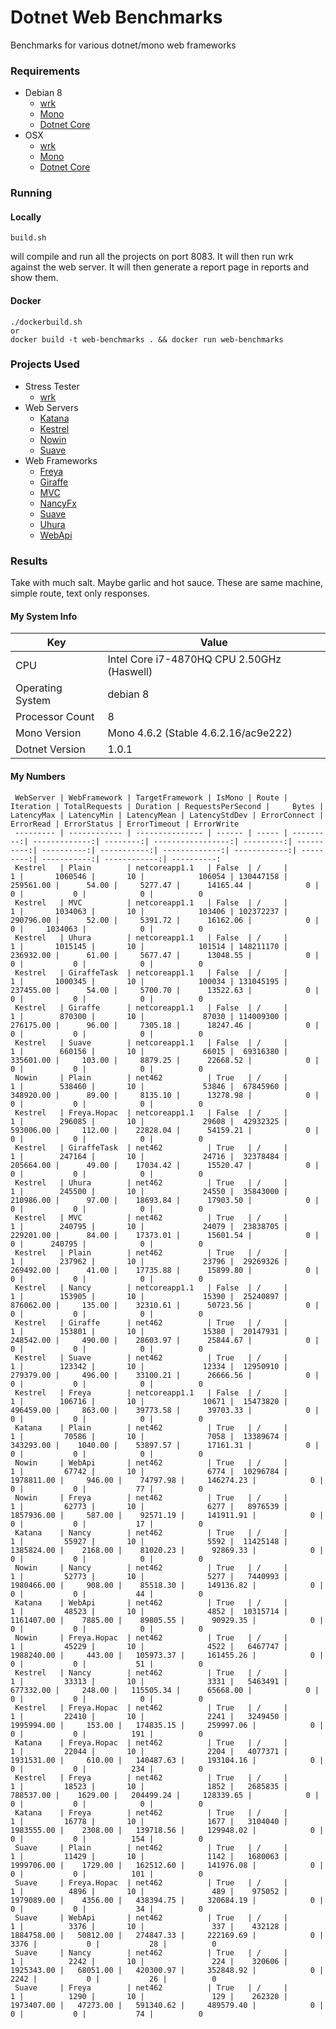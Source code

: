 # Dotnet Web Benchmarks

Benchmarks for various dotnet/mono web frameworks

### Requirements
* Debian 8
  * [wrk](https://github.com/wg/wrk/wiki/Installing-Wrk-on-Linux)
  * [Mono](http://www.mono-project.com/download/)
  * [Dotnet Core](https://www.microsoft.com/net/core#linuxdebian)
* OSX
  * [wrk](https://github.com/wg/wrk/wiki/Installing-wrk-on-OSX)
  * [Mono](http://www.mono-project.com/download/)
  * [Dotnet Core](https://www.microsoft.com/net/core#macos)
  
### Running
#### Locally

```
build.sh
``` 
will compile and run all the projects on port 8083.  It will then run wrk against the web server.  It will then generate a report page in reports and show them.


#### Docker

```
./dockerbuild.sh
or
docker build -t web-benchmarks . && docker run web-benchmarks
```

### Projects Used
* Stress Tester
  * [wrk](https://github.com/wg/wrk)
* Web Servers
  * [Katana](https://github.com/aspnet/AspNetKatana/)
  * [Kestrel](https://github.com/aspnet/KestrelHttpServer)
  * [Nowin](https://github.com/Bobris/Nowin)
  * [Suave](https://github.com/SuaveIO/suave)
* Web Frameworks
  * [Freya](https://github.com/xyncro/freya)
  * [Giraffe](https://github.com/dustinmoris/Giraffe)
  * [MVC](https://github.com/aspnet/Mvc)
  * [NancyFx](https://github.com/NancyFx/Nancy)
  * [Suave](https://github.com/SuaveIO/suave)
  * [Uhura](https://github.com/TheAngryByrd/uhura)
  * [WebApi](https://www.asp.net/web-api)


### Results

Take with much salt. Maybe garlic and hot sauce. These are same machine, simple route, text only responses.  

#### My System Info

Key | Value 
--- | --- 
CPU | Intel Core i7-4870HQ CPU 2.50GHz (Haswell)
Operating System | debian 8
Processor Count |	8
Mono Version	| Mono 4.6.2 (Stable 4.6.2.16/ac9e222)
Dotnet Version | 1.0.1

#### My Numbers  

     WebServer | WebFramework | TargetFramework | IsMono | Route | Iteration | TotalRequests | Duration | RequestsPerSecond |     Bytes | LatencyMax | LatencyMin | LatencyMean | LatencyStdDev | ErrorConnect | ErrorRead | ErrorStatus | ErrorTimeout | ErrorWrite
     --------- | ------------ | --------------- | ------ | ----- | ---------:| -------------:| --------:| -----------------:| ---------:| ----------:| ----------:| -----------:| -------------:| ------------:| ---------:| -----------:| ------------:| ----------:
     Kestrel   | Plain        | netcoreapp1.1   | False  | /     |         1 |       1060546 |       10 |            106054 | 130447158 |  259561.00 |      54.00 |     5277.47 |      14165.44 |            0 |         0 |           0 |            0 |          0
     Kestrel   | MVC          | netcoreapp1.1   | False  | /     |         1 |       1034063 |       10 |            103406 | 102372237 |  290796.00 |      52.00 |     5391.72 |      16162.06 |            0 |         0 |     1034063 |            0 |          0
     Kestrel   | Uhura        | netcoreapp1.1   | False  | /     |         1 |       1015145 |       10 |            101514 | 148211170 |  236932.00 |      61.00 |     5677.47 |      13048.55 |            0 |         0 |           0 |            0 |          0
     Kestrel   | GiraffeTask  | netcoreapp1.1   | False  | /     |         1 |       1000345 |       10 |            100034 | 131045195 |  237455.00 |      54.00 |     5700.70 |      13522.63 |            0 |         0 |           0 |            0 |          0
     Kestrel   | Giraffe      | netcoreapp1.1   | False  | /     |         1 |        870300 |       10 |             87030 | 114009300 |  276175.00 |      96.00 |     7305.18 |      18247.46 |            0 |         0 |           0 |            0 |          0
     Kestrel   | Suave        | netcoreapp1.1   | False  | /     |         1 |        660156 |       10 |             66015 |  69316380 |  335601.00 |     103.00 |     8879.25 |      22668.52 |            0 |         0 |           0 |            0 |          0
     Nowin     | Plain        | net462          | True   | /     |         1 |        538460 |       10 |             53846 |  67845960 |  348920.00 |      89.00 |     8135.10 |      13278.98 |            0 |         0 |           0 |            0 |          0
     Kestrel   | Freya.Hopac  | netcoreapp1.1   | False  | /     |         1 |        296085 |       10 |             29608 |  42932325 |  593006.00 |     112.00 |    22828.04 |      54159.21 |            0 |         0 |           0 |            0 |          0
     Kestrel   | GiraffeTask  | net462          | True   | /     |         1 |        247164 |       10 |             24716 |  32378484 |  205664.00 |      49.00 |    17034.42 |      15520.47 |            0 |         0 |           0 |            0 |          0
     Kestrel   | Uhura        | net462          | True   | /     |         1 |        245500 |       10 |             24550 |  35843000 |  210986.00 |      97.00 |    18693.84 |      17903.50 |            0 |         0 |           0 |            0 |          0
     Kestrel   | MVC          | net462          | True   | /     |         1 |        240795 |       10 |             24079 |  23838705 |  229201.00 |      84.00 |    17373.01 |      15601.54 |            0 |         0 |      240795 |            0 |          0
     Kestrel   | Plain        | net462          | True   | /     |         1 |        237962 |       10 |             23796 |  29269326 |  269492.00 |      41.00 |    17735.88 |      15899.80 |            0 |         0 |           0 |            0 |          0
     Kestrel   | Nancy        | netcoreapp1.1   | False  | /     |         1 |        153905 |       10 |             15390 |  25240897 |  876062.00 |     135.00 |    32310.61 |      50723.56 |            0 |         0 |           0 |            0 |          0
     Kestrel   | Giraffe      | net462          | True   | /     |         1 |        153801 |       10 |             15380 |  20147931 |  248542.00 |     490.00 |    28603.97 |      25844.67 |            0 |         0 |           0 |            0 |          0
     Kestrel   | Suave        | net462          | True   | /     |         1 |        123342 |       10 |             12334 |  12950910 |  279379.00 |     496.00 |    33100.21 |      26666.56 |            0 |         0 |           0 |            0 |          0
     Kestrel   | Freya        | netcoreapp1.1   | False  | /     |         1 |        106716 |       10 |             10671 |  15473820 |  496459.00 |     863.00 |    39773.58 |      39703.33 |            0 |         0 |           0 |            0 |          0
     Katana    | Plain        | net462          | True   | /     |         1 |         70586 |       10 |              7058 |  13389674 |  343293.00 |    1040.00 |    53897.57 |      17161.31 |            0 |         0 |           0 |            0 |          0
     Nowin     | WebApi       | net462          | True   | /     |         1 |         67742 |       10 |              6774 |  10296784 | 1978811.00 |     946.00 |    74797.98 |     146274.23 |            0 |         0 |           0 |           77 |          0
     Nowin     | Freya        | net462          | True   | /     |         1 |         62773 |       10 |              6277 |   8976539 | 1857936.00 |     587.00 |    92571.19 |     141911.91 |            0 |         0 |           0 |           17 |          0
     Katana    | Nancy        | net462          | True   | /     |         1 |         55927 |       10 |              5592 |  11425148 | 1385824.00 |    2168.00 |    81020.23 |      92869.33 |            0 |         0 |           0 |            0 |          0
     Nowin     | Nancy        | net462          | True   | /     |         1 |         52773 |       10 |              5277 |   7440993 | 1980466.00 |     908.00 |    85518.30 |     149136.82 |            0 |         0 |           0 |           44 |          0
     Katana    | WebApi       | net462          | True   | /     |         1 |         48523 |       10 |              4852 |  10315714 | 1161407.00 |    7885.00 |    89805.55 |      90929.35 |            0 |         0 |           0 |            0 |          0
     Nowin     | Freya.Hopac  | net462          | True   | /     |         1 |         45229 |       10 |              4522 |   6467747 | 1988240.00 |     443.00 |   105973.37 |     161455.26 |            0 |         0 |           0 |           51 |          0
     Kestrel   | Nancy        | net462          | True   | /     |         1 |         33313 |       10 |              3331 |   5463491 |  677332.00 |     248.00 |   115505.34 |      65668.00 |            0 |         0 |           0 |            0 |          0
     Kestrel   | Freya.Hopac  | net462          | True   | /     |         1 |         22410 |       10 |              2241 |   3249450 | 1995994.00 |     153.00 |   174835.15 |     259997.06 |            0 |         0 |           0 |          191 |          0
     Katana    | Freya.Hopac  | net462          | True   | /     |         1 |         22044 |       10 |              2204 |   4077371 | 1931531.00 |     610.00 |   140487.63 |     193104.16 |            0 |         0 |           0 |          234 |          0
     Kestrel   | Freya        | net462          | True   | /     |         1 |         18523 |       10 |              1852 |   2685835 |  788537.00 |    1629.00 |   204499.24 |     128339.65 |            0 |         0 |           0 |            0 |          0
     Katana    | Freya        | net462          | True   | /     |         1 |         16778 |       10 |              1677 |   3104040 | 1983555.00 |    2308.00 |   139718.56 |     129948.02 |            0 |         0 |           0 |          154 |          0
     Suave     | Plain        | net462          | True   | /     |         1 |         11429 |       10 |              1142 |   1680063 | 1999706.00 |    1729.00 |   162512.60 |     141976.08 |            0 |         0 |           0 |          101 |          0
     Suave     | Freya.Hopac  | net462          | True   | /     |         1 |          4896 |       10 |               489 |    975052 | 1979089.00 |    4356.00 |   438394.75 |     320684.19 |            0 |         0 |           0 |           34 |          0
     Suave     | WebApi       | net462          | True   | /     |         1 |          3376 |       10 |               337 |    432128 | 1884758.00 |   50812.00 |   274847.33 |     222169.69 |            0 |      3376 |           0 |           28 |          0
     Suave     | Nancy        | net462          | True   | /     |         1 |          2242 |       10 |               224 |    320606 | 1925343.00 |   68051.00 |   420300.97 |     352848.92 |            0 |      2242 |           0 |           26 |          0
     Suave     | Freya        | net462          | True   | /     |         1 |          1290 |       10 |               129 |    262320 | 1973407.00 |   47273.00 |   591340.62 |     489579.40 |            0 |         0 |           0 |           74 |          0

